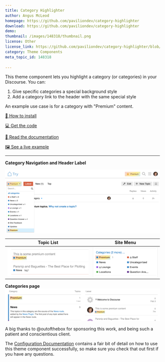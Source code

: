 ```yaml
---
title: Category Highlighter
author: Angus McLeod
homepage: https://github.com/paviliondev/category-highlighter
download: https://github.com/paviliondev/category-highlighter
demo: 
thumbnail: /images/148318/thumbnail.png
license: Other
license_link: https://github.com/paviliondev/category-highlighter/blob/master/LICENSE.txt
category: Theme Components
meta_topic_id: 148318

---
```

This theme component lets you highlight a category (or categories) in your Discourse. You can:

1. Give specific categories a special background style
2. Add a category link to the header with the same special style

An example use case is for a category with "Premium" content.

[:wrench: How to install](https://meta.discourse.org/t/how-do-i-install-a-theme-or-theme-component/63682) 

[:computer: Get the code](https://github.com/paviliondev/category-highlighter)

[:page_facing_up: Read the documentation](https://thepavilion.io/t/2846)

[:framed_picture: See a live example](https://try.thepavilion.io)

-----

**Category Navigation and Header Label**

![Screen Shot 2020-04-17 at 4.23.46 PM: 690x282](/images/148318/cTIAprXo8gYE6yz74zuLLcmz4kC.png)

|Topic List | Site Menu |
|--------- | -----
| ![topic_list\: 690x236,50%](/images/148318/y6BX6gkdVHE0l1i17zdSa9Vejoz.png) | ![site_menu\: 674x312,40%](/images/148318/51ip0u8nsRheOdW37Dby2K2buBd.png)|

**Categories page**
![Screen Shot 2020-04-17 at 5.50.48 PM: 690x143](/images/148318/tg6LWFgOsdyOZsNun1FJvT3lOaV.png) 

A big thanks to @outofthebox for sponsoring this work, and being such a patient and conscientious client.

The [Configuration Documentation](https://thepavilion.io/t/2846) contains a fair bit of detail on how to use this theme component successfully, so make sure you check that out first if you have any questions.